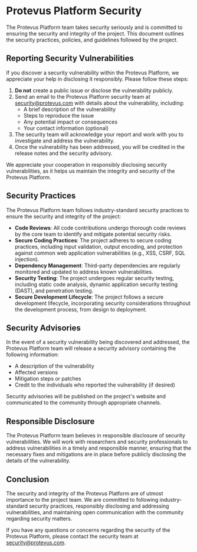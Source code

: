 # Protevus Platform Security

The Protevus Platform team takes security seriously and is committed to ensuring the security and integrity of the project. This document outlines the security practices, policies, and guidelines followed by the project.

## Reporting Security Vulnerabilities

If you discover a security vulnerability within the Protevus Platform, we appreciate your help in disclosing it responsibly. Please follow these steps:

1. **Do not** create a public issue or disclose the vulnerability publicly.
2. Send an email to the Protevus Platform security team at [security@protevus.com](mailto:security@protevus.com) with details about the vulnerability, including:
   - A brief description of the vulnerability
   - Steps to reproduce the issue
   - Any potential impact or consequences
   - Your contact information (optional)
3. The security team will acknowledge your report and work with you to investigate and address the vulnerability.
4. Once the vulnerability has been addressed, you will be credited in the release notes and the security advisory.

We appreciate your cooperation in responsibly disclosing security vulnerabilities, as it helps us maintain the integrity and security of the Protevus Platform.

## Security Practices

The Protevus Platform team follows industry-standard security practices to ensure the security and integrity of the project:

- **Code Reviews**: All code contributions undergo thorough code reviews by the core team to identify and mitigate potential security risks.
- **Secure Coding Practices**: The project adheres to secure coding practices, including input validation, output encoding, and protection against common web application vulnerabilities (e.g., XSS, CSRF, SQL injection).
- **Dependency Management**: Third-party dependencies are regularly monitored and updated to address known vulnerabilities.
- **Security Testing**: The project undergoes regular security testing, including static code analysis, dynamic application security testing (DAST), and penetration testing.
- **Secure Development Lifecycle**: The project follows a secure development lifecycle, incorporating security considerations throughout the development process, from design to deployment.

## Security Advisories

In the event of a security vulnerability being discovered and addressed, the Protevus Platform team will release a security advisory containing the following information:

- A description of the vulnerability
- Affected versions
- Mitigation steps or patches
- Credit to the individuals who reported the vulnerability (if desired)

Security advisories will be published on the project's website and communicated to the community through appropriate channels.

## Responsible Disclosure

The Protevus Platform team believes in responsible disclosure of security vulnerabilities. We will work with researchers and security professionals to address vulnerabilities in a timely and responsible manner, ensuring that the necessary fixes and mitigations are in place before publicly disclosing the details of the vulnerability.

## Conclusion

The security and integrity of the Protevus Platform are of utmost importance to the project team. We are committed to following industry-standard security practices, responsibly disclosing and addressing vulnerabilities, and maintaining open communication with the community regarding security matters.

If you have any questions or concerns regarding the security of the Protevus Platform, please contact the security team at [security@protevus.com](mailto:security@protevus.com).
